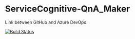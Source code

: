 # ServiceCognitive-QnA_Maker
Link between GitHub and Azure DevOps

[![Build Status](https://dev.azure.com/samplesdevops/GitHubAzureDevOpsProject/_apis/build/status/J0rgeSerran0.GitHubAzureDevOps?branchName=main)](https://dev.azure.com/samplesdevops/ServiceCognitive-QnA_MakerProject/_build/latest?definitionId=1&branchName=main)
